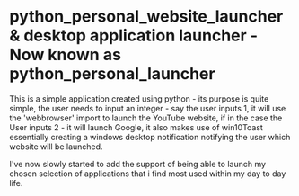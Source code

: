 # python_personal_website_launcher & desktop application launcher - Now known as python_personal_launcher
This is a simple application created using python - its purpose is quite simple, the user needs to input an integer - say the user inputs 1, it will use the 'webbrowser' import to launch the YouTube website, if in the case the User inputs 2 - it will launch Google, it also makes use of win10Toast essentially creating a windows desktop notification notifying the user which website will be launched.

I've now slowly started to add the support of being able to launch my chosen selection of applications that i find most used within my day to day life. 
